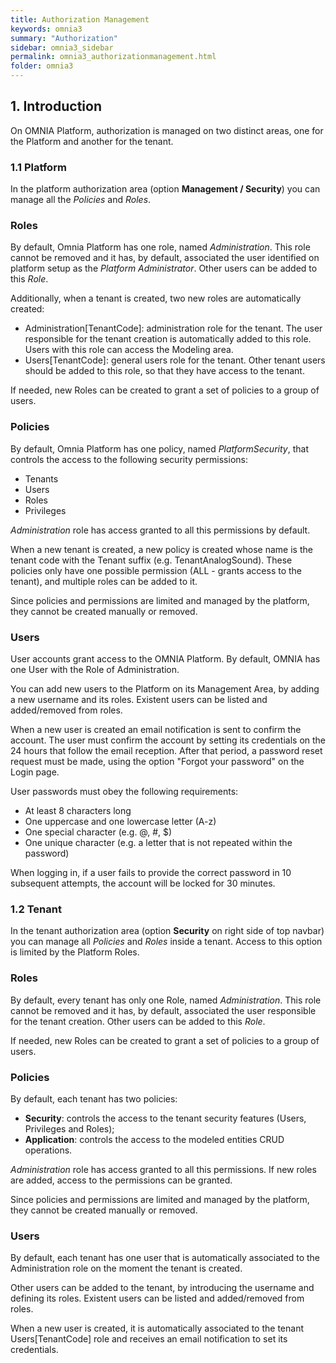 ```yaml
---
title: Authorization Management
keywords: omnia3
summary: "Authorization"
sidebar: omnia3_sidebar
permalink: omnia3_authorizationmanagement.html
folder: omnia3
---
```


## 1. Introduction

On OMNIA Platform, authorization is managed on two distinct areas, one for the Platform and another for the tenant.

### 1.1 Platform

In the platform authorization area (option **Management / Security**) you can manage all the *Policies* and *Roles*. 

### Roles

By default, Omnia Platform has one role, named *Administration*. This role cannot be removed and it has, by default, associated the user identified on platform setup as the *Platform Administrator*. Other users can be added to this *Role*.

Additionally, when a tenant is created, two new roles are automatically created:

- Administration[TenantCode]: administration role for the tenant. The user responsible for the tenant creation is automatically added to this role. Users with this role can access the Modeling area.
- Users[TenantCode]: general users role for the tenant. Other tenant users should be added to this role, so that they have access to the tenant.

If needed, new Roles can be created to grant a set of policies to a group of users.

### Policies

By default, Omnia Platform has one policy, named *PlatformSecurity*, that controls the access to the following security permissions:

- Tenants
- Users
- Roles
- Privileges

*Administration* role has access granted to all this permissions by default.

When a new tenant is created, a new policy is created whose name is the tenant code with the Tenant suffix (e.g. TenantAnalogSound). These policies only have one possible permission (ALL - grants access to the tenant), and multiple roles can be added to it.

Since policies and permissions are limited and managed by the platform, they cannot be created manually or removed.

### Users

User accounts grant access to the OMNIA Platform. By default, OMNIA has one User with the Role of Administration.

You can add new users to the Platform on its Management Area, by adding a new username and its roles.
Existent users can be listed and added/removed from roles.

When a new user is created an email notification is sent to confirm the account. The user must confirm the account by setting its credentials on the 24 hours that follow the email reception. After that period, a password reset request must be made, using the option "Forgot your password" on the Login page.

User passwords must obey the following requirements:

- At least 8 characters long
- One uppercase and one lowercase letter (A-z)
- One special character (e.g. @, #, $)
- One unique character (e.g. a letter that is not repeated within the password)

When logging in, if a user fails to provide the correct password in 10 subsequent attempts, the account will be locked for 30 minutes.


### 1.2 Tenant

In the tenant authorization area (option **Security** on right side of top navbar) you can manage all *Policies* and *Roles* inside a tenant. Access to this option is limited by the Platform Roles.

### Roles

By default, every tenant has only one Role, named *Administration*. This role cannot be removed and it has, by default, associated the user responsible for the tenant creation. Other users can be added to this *Role*.

If needed, new Roles can be created to grant a set of policies to a group of users.

### Policies

By default, each tenant has two policies:

- **Security**: controls the access to the tenant security features (Users, Privileges and Roles);
- **Application**: controls the access to the modeled entities CRUD operations.

*Administration* role has access granted to all this permissions. If new roles are added, access to the permissions can be granted.

Since policies and permissions are limited and managed by the platform, they cannot be created manually or removed.

### Users

By default, each tenant has one user that is automatically associated to the Administration role on the moment the tenant is created.

Other users can be added to the tenant, by introducing the username and defining its roles. Existent users can be listed and added/removed from roles.

When a new user is created, it is automatically associated to the tenant Users[TenantCode] role and receives an email notification to set its credentials.